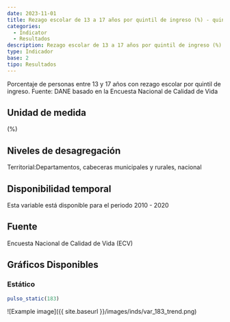 ```yaml
---
date: 2023-11-01
title: Rezago escolar de 13 a 17 años por quintil de ingreso (%) - quintil 1( dpto )
categories:
  - Indicator
  - Resultados
description: Rezago escolar de 13 a 17 años por quintil de ingreso (%) - quintil 1
type: Indicador
base: 2
tipo: Resultados
--- 
```


Porcentaje de personas entre 13 y 17 años con rezago escolar por quintil de ingreso.
Fuente: DANE basado en la Encuesta Nacional de Calidad de Vida

## Unidad de medida
(%)

## Niveles de desagregación
Territorial:Departamentos, cabeceras municipales y rurales, nacional

## Disponibilidad temporal
Esta variable está disponible para el periodo 2010 - 2020

## Fuente
Encuesta Nacional de Calidad de Vida (ECV)

## Gráficos Disponibles

### Estático

``` R
pulso_static(183)
```

![Example image]({{ site.baseurl }}/images/inds/var_183_trend.png)